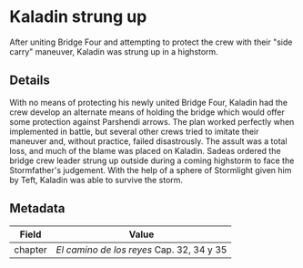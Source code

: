 # Kaladin strung up
After uniting Bridge Four and attempting to protect the crew with their "side carry" maneuver, Kaladin was strung up in a highstorm.

## Details
With no means of protecting his newly united Bridge Four, Kaladin had the crew develop an alternate means of holding the bridge which would offer some protection against Parshendi arrows. The plan worked perfectly when implemented in battle, but several other crews tried to imitate their maneuver and, without practice, failed disastrously. The assult was a total loss, and much of the blame was placed on Kaladin. Sadeas ordered the bridge crew leader strung up outside during a coming highstorm to face the Stormfather's judgement. With the help of a sphere of Stormlight given him by Teft, Kaladin was able to survive the storm.

## Metadata
| Field | Value |
| ----- | ----- |
| chapter | *El camino de los reyes* Cap. 32, 34 y 35 |
